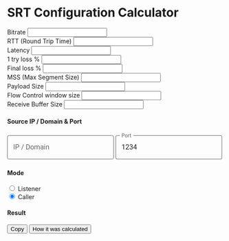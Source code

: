# SRT Configuration Calculator

<!--Plugin CSS file with desired skin-->
<link rel="stylesheet" href="https://cdnjs.cloudflare.com/ajax/libs/ion-rangeslider/2.3.0/css/ion.rangeSlider.min.css"/>

<!--jQuery-->
<script src="https://cdnjs.cloudflare.com/ajax/libs/jquery/3.3.1/jquery.min.js"></script>

<!--Plugin JavaScript file-->
<script src="https://cdnjs.cloudflare.com/ajax/libs/ion-rangeslider/2.3.0/js/ion.rangeSlider.min.js"></script>

<!--iCheck Plugin-->
<link rel="stylesheet" href="https://cdnjs.cloudflare.com/ajax/libs/iCheck/1.0.3/skins/square/blue.min.css"/>
<script src="https://cdnjs.cloudflare.com/ajax/libs/iCheck/1.0.3/icheck.min.js"></script>

<!--Clipboard Plugin-->
<script src="https://cdnjs.cloudflare.com/ajax/libs/clipboard.js/2.0.8/clipboard.min.js"></script>

<!--Bootstrap-->
<link href="https://cdn.jsdelivr.net/npm/bootstrap@5.0.1/dist/css/bootstrap.min.css" rel="stylesheet">
<script src="https://cdnjs.cloudflare.com/ajax/libs/popper.js/2.9.2/umd/popper.min.js"></script>
<script src="https://cdnjs.cloudflare.com/ajax/libs/twitter-bootstrap/5.0.1/js/bootstrap.min.js"></script>

<!--Beautiful Input Style-->
<style>
  .p-text {
    --p-safari-helper1: rgb(33, 150, 243);
    position: relative;
    display: inline-block;
    padding-top: 6px;
    font-family: var(--p-font, "Roboto", "Segoe UI", BlinkMacSystemFont, system-ui, -apple-system);
    font-size: 16px;
    line-height: 1.5;
    overflow: hidden
  }

  .p-text > input, .p-text > textarea {
    box-sizing: border-box;
    margin: 0;
    border: 1px solid rgba(0, 0, 0, .6);
    border-top-color: transparent;
    border-radius: 4px;
    padding: 15px 13px 15px;
    width: 100%;
    height: inherit;
    color: rgba(0, 0, 0, .87);
    background-color: transparent;
    box-shadow: none;
    font-family: inherit;
    font-size: inherit;
    line-height: inherit;
    caret-color: #2196f3;
    transition: border .2s, box-shadow .2s
  }

  .p-text > input + span, .p-text > textarea + span {
    position: absolute;
    top: 0;
    left: 0;
    display: flex;
    border-color: rgba(0, 0, 0, .6);
    width: 100%;
    max-height: 100%;
    color: rgba(0, 0, 0, .6);
    font-size: 75%;
    line-height: 15px;
    cursor: text;
    transition: color .2s, font-size .2s, line-height .2s
  }

  .p-text > input + span::after, .p-text > input + span::before, .p-text > textarea + span::after, .p-text > textarea + span::before {
    content: "";
    display: block;
    box-sizing: border-box;
    margin-top: 6px;
    border-top: solid 1px;
    border-top-color: rgba(0, 0, 0, .6);
    min-width: 10px;
    height: 8px;
    pointer-events: none;
    box-shadow: inset 0 1px transparent;
    transition: border-color .2s, box-shadow .2s
  }

  .p-text > input + span::before, .p-text > textarea + span::before {
    margin-right: 4px;
    border-left: solid 1px transparent;
    border-radius: 4px 0
  }

  .p-text > input + span::after, .p-text > textarea + span::after {
    flex-grow: 1;
    margin-left: 4px;
    border-right: solid 1px transparent;
    border-radius: 0 4px
  }

  .p-text:hover > input, .p-text:hover > textarea {
    border-color: rgba(0, 0, 0, .87);
    border-top-color: transparent
  }

  .p-text:hover > input + span::after, .p-text:hover > input + span::before, .p-text:hover > textarea + span::after, .p-text:hover > textarea + span::before {
    border-top-color: rgba(0, 0, 0, .87)
  }

  .p-text:hover > input:not(:focus):placeholder-shown, .p-text:hover > textarea:not(:focus):placeholder-shown {
    border-color: rgba(0, 0, 0, .87)
  }

  .p-text > input:not(:focus):placeholder-shown, .p-text > textarea:not(:focus):placeholder-shown {
    border-top-color: rgba(0, 0, 0, .6)
  }

  .p-text > input:not(:focus):placeholder-shown + span, .p-text > textarea:not(:focus):placeholder-shown + span {
    font-size: inherit;
    line-height: 68px
  }

  .p-text > input:not(:focus):placeholder-shown + span::after, .p-text > input:not(:focus):placeholder-shown + span::before, .p-text > textarea:not(:focus):placeholder-shown + span::after, .p-text > textarea:not(:focus):placeholder-shown + span::before {
    border-top-color: transparent
  }

  .p-text > input:focus, .p-text > textarea:focus {
    border-color: #2196f3;
    border-top-color: transparent;
    box-shadow: inset 1px 0 var(--p-safari-helper1), inset 1px 0 var(--p-safari-helper1), inset 0 -1px var(--p-safari-helper1);
    outline: 0
  }

  .p-text > input:focus + span, .p-text > textarea:focus + span {
    color: #2196f3
  }

  .p-text > input:focus + span::after, .p-text > input:focus + span::before, .p-text > textarea:focus + span::after, .p-text > textarea:focus + span::before {
    border-top-color: var(--p-safari-helper1) !important;
    box-shadow: inset 0 1px var(--p-safari-helper1)
  }

  .p-text > input:disabled, .p-text > input:disabled + span, .p-text > textarea:disabled, .p-text > textarea:disabled + span {
    border-color: rgba(0, 0, 0, .38) !important;
    border-top-color: transparent !important;
    color: rgba(0, 0, 0, .38);
    pointer-events: none
  }

  .p-text > input:disabled + span::after, .p-text > input:disabled + span::before, .p-text > textarea:disabled + span::after, .p-text > textarea:disabled + span::before {
    border-top-color: rgba(0, 0, 0, .38) !important
  }

  .p-text > input:disabled:placeholder-shown, .p-text > input:disabled:placeholder-shown + span, .p-text > textarea:disabled:placeholder-shown, .p-text > textarea:disabled:placeholder-shown + span {
    border-top-color: rgba(0, 0, 0, .38) !important
  }

  .p-text > input:disabled:placeholder-shown + span::after, .p-text > input:disabled:placeholder-shown + span::before, .p-text > textarea:disabled:placeholder-shown + span::after, .p-text > textarea:disabled:placeholder-shown + span::before {
    border-top-color: transparent !important
  }

  @media not all and (min-resolution: .001dpcm) {
    @supports (-webkit-appearance:none) {
      .p-text > input, .p-text > input + span, .p-text > input + span::after, .p-text > input + span::before, .p-text > textarea, .p-text > textarea + span, .p-text > textarea + span::after, .p-text > textarea + span::before {
        transition-duration: .1s
      }
    }
  }
</style>

<div class="container">
  <div class="row">
    <div class="col-12 mt-3">
      <label for="kbpsBitrate-slider" class="label-slider h4">Bitrate</label>
      <input type="text" id="kbpsBitrate-slider" name="kbpsBitrate" oninput="onBitrateChanged(this.value)"/>
    </div>
    <div class="col-12 mt-3">
      <label for="msRTT-slider" class="label-slider h4">RTT (Round Trip Time)</label>
      <input type="text" id="msRTT-slider" name="msRTT" oninput="onRTTChanged(this.value)"/>
    </div>
    <div class="col-12 col-sm-4 mt-3">
      <label for="msLatency-slider" class="label-slider h4">Latency</label>
      <input type="text" id="msLatency-slider" name="msLatency" oninput="onLatencyChanged(this.value)"/>
    </div>
    <div class="col-12 col-sm-4 mt-3">
      <label for="lossPossible-slider" class="label-slider h4">1 try loss %</label>
      <input type="text" id="lossPossible-slider" name="lossPossible" oninput="onlossPossibleChanged(this.value)"/>
    </div>
    <div class="col-12 col-sm-4 mt-3">
      <label for="lossAfterRetries-slider" class="label-slider h4">Final loss %</label>
      <input type="text" id="lossAfterRetries-slider" name="lossAfterRetries" oninput="onLossAfterRetriesChanged(this.value)"/>
    </div>
    <div class="col-12 mt-3">
      <label for="byteMSS-slider" class="label-slider h4">MSS (Max Segment Size)</label>
      <input type="text" id="byteMSS-slider" name="byteMSS" oninput="onMSSChanged(this.value)"/>
    </div>
    <div class="col-12 mt-3">
      <label for="bytesPayloadSize-slider" class="label-slider h4">Payload Size</label>
      <input type="text" id="bytesPayloadSize-slider" name="bytesPayloadSize"
             oninput="onPayloadSizeChanged(this.value)"/>
    </div>
    <div class="col-12 mt-3">
      <label for="fc-slider" class="label-slider h4">Flow Control window size</label>
      <input type="text" id="fc-slider" name="fc" oninput="onFCChanged(this.value)"/>
    </div>
    <div class="col-12 mt-3">
      <label for="rcvbuf-slider" class="label-slider h4">Receive Buffer Size</label>
      <input type="text" id="rcvbuf-slider" name="rcvbuf" oninput="onRCVBUFChanged(this.value)"/>
    </div>
    <div class="col-12 col-sm-6 mt-3">
      <h4>Source IP / Domain & Port</h4>
      <label class="p-text col-12 col-sm-8">
        <input placeholder=" " id="srcInput" name="src" value="" oninput="onSrcChanged(this.value)">
        <span>IP / Domain</span>
      </label>
      <label class="p-text col-12 col-sm-3">
        <input placeholder=" " id="portInput" name="port" value="1234" oninput="onPortChanged(this.value)">
        <span>Port</span>
      </label>
    </div>
    <div class="col-12 col-sm-6 mt-3">
      <h4>Mode</h4>
      <div class="row" id="modeRadiosDiv">
        <div class="radio icheck col-auto">
          <input type="radio" id="listenerInput" value="listener" name="mode" onchange="onListenerClick()"/>
          <label for="listenerInput">Listener</label>
        </div>
        <div class="radio icheck col-auto">
          <input type="radio" checked id="callerInput" value="caller" name="mode" onchange="onCallerClick()"/>
          <label for="callerInput">Caller</label>
        </div>
      </div>
    </div>
    <div class="col-12 mt-3">
      <h4>Result</h4>
      <div class="row">
        <code class="lead text-break" id="configCode"></code>
      </div>
      <div class="row collapse" id="howCollapse">
        <div class="card card-body" id="howCode"></div>
      </div>
      <div class="row">
        <button class="col-6 col-sm-4 btn btn-outline-secondary clipboardBtn" data-clipboard-target="#configCode">Copy
        </button>
        <button class="col-6 col-sm-4 btn btn-outline-secondary" type="button" data-bs-toggle="collapse"
                data-bs-target="#howCollapse" aria-expanded="false" aria-controls="howCollapse">
          How it was calculated
        </button>
      </div>
    </div>
  </div>
</div>

<script type="text/javascript">

  const tooltipTriggerList = [].slice.call(document.querySelectorAll('[data-bs-toggle="tooltip"]'));
  tooltipTriggerList.map(tooltipTriggerEl => new bootstrap.Tooltip(tooltipTriggerEl));
  const btn = document.getElementsByClassName('clipboardBtn');
  new ClipboardJS(btn);
  $('.icheck').iCheck({
    checkboxClass: 'icheckbox_square-blue',
    radioClass: 'iradio_square-blue',
  });

  let currentTimestamp = () => Math.floor(Date.now() / 1000);
  var lastChange = currentTimestamp(), lastChangeBy = 'undefined';
  const ACK_BYTES = 44;
  const LISTENER = 'listener',
      CALLER = 'caller';
  const rttInput = $('#msRTT-slider'),
      bitrateInput = $('#kbpsBitrate-slider'),
      mssInput = $('#byteMSS-slider'),
      payloadSizeInput = $('#bytesPayloadSize-slider'),
      lossPossibleInput = $('#lossPossible-slider'),
      lossAfterRetriesInput = $('#lossAfterRetries-slider'),
      latencyInput = $('#msLatency-slider'),
      fcOutput = $('#fc-slider'),
      rcvbufOutput = $('#rcvbuf-slider'),
      configCode = document.getElementById('configCode'),
      howCode = document.getElementById('howCode'),
      srcInput = document.getElementById('srcInput'),
      portInput = document.getElementById('portInput');

  let calcParams = () => {
    const rtt = parseFloat(rttInput.val()),
        kbps = parseFloat(bitrateInput.val()),
        mss = parseFloat(mssInput.val()),
        payloadSize = parseFloat(payloadSizeInput.val()),
        latency = parseFloat(latencyInput.val());

    const fullLatencySec = (latency + rtt / 2) / 1000;
    const targetPayloadBytes = Math.floor(fullLatencySec * kbps * 1000 / 8);
    let targetNumPackets = Math.floor(targetPayloadBytes / payloadSize);
    if (targetNumPackets < 32)
      targetNumPackets = 32;
    const udphdrSize = 28;
    const targetSizeValue = targetNumPackets * (mss - udphdrSize);

    fcOutput.data('ionRangeSlider').update({from: targetNumPackets});
    rcvbufOutput.data('ionRangeSlider').update({from: targetSizeValue});

    howCode.innerHTML = `<p>According to <a target="_blank" href="https://github.com/Haivision/srt/blob/master/docs/API/configuration-guidelines.md">Configuration Guidelines</a>:</p>
<code class="text-break text-body">
udphdrSize = 28
<br>
fullLatencySec = (latency + rtt / 2) / 1000 = (${latency} + ${rtt} / 2) / 1000 = ${fullLatencySec}
<br>
targetPayloadBytes = fullLatencySec * kbps * 1000 / 8 = ${fullLatencySec} * ${kbps} * 1000 / 8 = ${targetPayloadBytes}
<br>
flowControlWindowSize = targetNumPackets = targetPayloadBytes / payloadSize = ${targetPayloadBytes} / ${payloadSize} = ${targetNumPackets}
<br>
receiveBufferSize = targetSizeValue = targetNumPackets * (mss - udphdrSize) = ${targetNumPackets} * (${mss} - ${udphdrSize}) = ${targetSizeValue}
</code>`;

    calcConfig(mss, payloadSize, latency, targetNumPackets, targetSizeValue);
  };

  let calcConfig = (mss = mssInput.val(), payloadSize = payloadSizeInput.val(), latency = latencyInput.val(), fc = fcOutput.val(), rcvbuf = rcvbufOutput.val()) => {
    const mode = $('input[name=mode]:checked').val();
    if (!mode) return;
    const src = srcInput.value,
        port = portInput.value;

    let srcValue = mode === CALLER ? src : '';
    let srtString = (`\
srt://${srcValue}:${port}\
?mode=${mode}\
&transtype=live\
&rcvlatency=${latency}\
&peerlatency=${latency}\
&mss=${mss}\
&payloadsize=${payloadSize}\
&fc=${fc}\
&rcvbuf=${rcvbuf}\
`);

    configCode.innerText = srtString;
  };

  function callerName() {
    return callerName.caller?.name;
  }

  function onRTTChanged(value) {
    $('#lossPossible-slider').change()
    console.log(callerName()); calcParams();
  }

  function onBitrateChanged(value) {
    console.log(callerName()); calcParams();
  }

  function onMSSChanged(value) {
    if (payloadSizeInput.val() > Number(value) - ACK_BYTES) {
      payloadSizeInput.data('ionRangeSlider').update({from: Number(value) - ACK_BYTES});
    }
    console.log(callerName()); calcParams();
  }

  function onPayloadSizeChanged(value) {
    if (mssInput.val() < Number(value) + ACK_BYTES) {
      mssInput.data('ionRangeSlider').update({from: Number(value) + ACK_BYTES});
    }
    console.log(callerName()); calcParams();
  }


  function calcLatencyLosses(rtt, lossPossiblePercent, lossAfterRetriesPercent) {
    if (lossPossiblePercent !== 0) {
      let ResendFailProb = lossAfterRetriesPercent / 100
      let FailProb = lossPossiblePercent / 100
      let tries = Math.log(ResendFailProb) / Math.log(FailProb)
      tries = Math.ceil(tries)
      let latency = rtt * tries
      // if (Number(latencyInput.val()) < minLatency)
      latencyInput.data('ionRangeSlider').update({from: latency})
    }
  }

  function onlossPossibleChanged(value) {
    console.log(callerName());
    if (lastChange !== currentTimestamp() || lastChangeBy === callerName()) {
      let rtt = Number(rttInput.val()),
          lossPossiblePercent = Number(value),
          lossAfterRetriesPercent = Number(lossAfterRetriesInput.val())
      calcLatencyLosses(rtt, lossPossiblePercent, lossAfterRetriesPercent)
    }
    lastChange = currentTimestamp()
    lastChangeBy = callerName()
  }

  function onLossAfterRetriesChanged(value) {
    console.log(callerName());
    if (lastChange !== currentTimestamp() || lastChangeBy === callerName()) {
      let rtt = Number(rttInput.val()),
          lossPossiblePercent = Number(lossPossibleInput.val()),
          lossAfterRetriesPercent = Number(value)
      calcLatencyLosses(rtt, lossPossiblePercent, lossAfterRetriesPercent)
    }
    lastChange = currentTimestamp()
    lastChangeBy = callerName()
  }

  function onLatencyChanged(value) {
    console.log(callerName());
    if (lastChange !== currentTimestamp() || lastChangeBy === callerName()) {
      let rtt = Number(rttInput.val()),
          lossPossiblePercent = Number(lossPossibleInput.val()),
          latency = Number(value)
      let retries = Math.floor(latency / rtt) // 2
      let ResendFailProb = retries === 0 ? lossPossiblePercent / 100 : Math.pow(lossPossiblePercent / 100, retries + 1)
      let lossAfterRetriesPercent = Math.max(ResendFailProb * 100, 0.01)
      console.log({value, retries, ResendFailProb, lossAfterRetriesPercent})
      lastChange = currentTimestamp()
      lastChangeBy = callerName()
      if (lossAfterRetriesInput.val() != lossAfterRetriesPercent)
        lossAfterRetriesInput.data('ionRangeSlider').update({from: lossAfterRetriesPercent})
    }
    calcParams();
  }

  function onFCChanged(value) {
    calcConfig();
  }

  function onRCVBUFChanged(value) {
    calcConfig();
  }

  function onListenerClick(value) {
    calcConfig();
  }

  function onCallerClick(value) {
    calcConfig();
  }

  function onSrcChanged(value) {
    calcConfig();
  }

  function onPortChanged(value) {
    calcConfig();
  }

  rttInput.ionRangeSlider({
    skin: 'round',
    grid: true,
    min: 0,
    max: 500,
    step: 5,
    from: 100,
    postfix: ' ms'
  });
  bitrateInput.ionRangeSlider({
    skin: 'round',
    grid: true,
    min: 100,
    max: 20000,
    step: 100,
    from: 8000,
    postfix: ' kbps'
  });
  mssInput.ionRangeSlider({
    skin: 'round',
    grid: true,
    min: 244,
    max: 1500,
    step: 1,
    from: 1360,
    postfix: ' bytes'
  });
  payloadSizeInput.ionRangeSlider({
    skin: 'round',
    grid: true,
    min: 200,
    max: 1456,
    step: 1,
    from: 1316,
    postfix: ' bytes'
  });
  lossPossibleInput.ionRangeSlider({
    skin: 'round',
    grid: true,
    min: 0,
    max: 100,
    step: 0.1,
    from: 1,
    postfix: ' %'
  });
  lossAfterRetriesInput.ionRangeSlider({
    skin: 'round',
    grid: true,
    min: 0.01,
    max: 100,
    step: 0.01,
    from: 0.01,
    postfix: ' %'
  });
  latencyInput.ionRangeSlider({
    skin: 'round',
    grid: true,
    min: 0,
    max: 5000,
    step: 10,
    from: 300,
    postfix: ' ms'
  });
  fcOutput.ionRangeSlider({
    skin: 'round',
    grid: true,
    min: 0,
    max: 10000,
    step: 1,
    postfix: ' packets',
    block: false
  });
  rcvbufOutput.ionRangeSlider({
    skin: 'round',
    grid: true,
    min: 0,
    max: 20000000,
    step: 100,
    postfix: ' bytes',
    block: false
  });
  console.log(callerName());
  calcParams();
</script>
